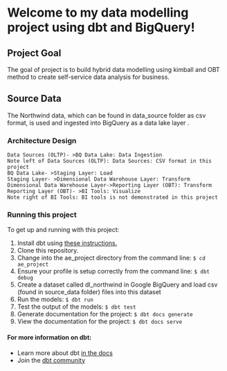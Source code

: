 # Welcome to my data modelling project using dbt and BigQuery!

## Project Goal
The goal of project is to build hybrid data modelling using kimball and OBT method to create self-service data analysis for business.

## Source Data
The Northwind data, which can be found in data_source folder as csv format, is used and ingested into BigQuery as a data lake layer .

### Architecture Design
                    
```seq
Data Sources (OLTP)- >BQ Data Lake: Data Ingestion
Note left of Data Sources (OLTP): Data Sources: CSV format in this project
BQ Data Lake- >Staging Layer: Load
Staging Layer- >Dimensional Data Warehouse Layer: Transform
Dimensional Data Warehouse Layer->Reporting Layer (OBT): Transform
Reporting Layer (OBT)- >BI Tools: Visualize
Note right of BI Tools: BI tools is not demonstrated in this project
```

### Running this project
To get up and running with this project:

1. Install dbt using [these instructions.](https://docs.getdbt.com/docs/core/installation)
2. Clone this repository.
3. Change into the ae_project directory from the command line:
	`$ cd ae_project`
4. Ensure your profile is setup correctly from the command line:
	`$ dbt debug`
6. Create a dataset called dl_northwind in Google BigQuery and load csv (found in source_data folder) files into this dataset
7. Run the models:
	`$ dbt run`
8. Test the output of the models:
	`$ dbt test`
9. Generate documentation for the project:
	`$ dbt docs generate`
10. View the documentation for the project:
	`$ dbt docs serve`


#### For more information on dbt:
- Learn more about dbt [in the docs](https://docs.getdbt.com/docs/introduction)
- Join the [dbt community](https://www.getdbt.com/community/)
